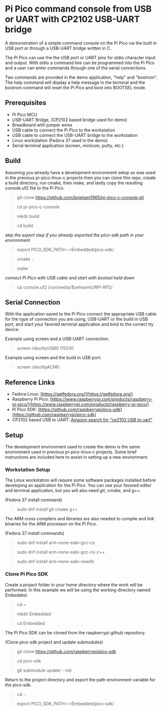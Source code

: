 # Pi Pico command console from USB or UART with CP2102 USB-UART bridge

A demonstration of a simple command console on the Pi Pico via the built in 
USB port or through a USB-UART bridge written in C.

The Pi Pico can use the the USB port or UART pins for stdio character input 
and output. With stdio a command line can be programmed into the Pi Pico 
and a user can enter commands through one of the serial connections.

Two commands are provided in the demo application, "help" and "bootrom".
The help command will display a help message in the terminal and the 
bootrom command will reset the Pi Pico and boot into BOOTSEL mode.


## Prerequisites

- Pi Pico MCU
- USB-UART Bridge, (CP2102 based bridge used for demo)
- Breadboard with jumper wires
- USB cable to connect the Pi Pico to the workstation
- USB cable to connect the USB-UART bridge to the workstation
- Linux workstation (Fedora 37 used in the demo)
- Serial terminal application (screen, minicom, putty, etc.)


## Build

Assuming you already have a development environment setup as was used in the
previous pi-pico-linux-c projects then you can clone this repo, create a build 
directory, run cmake, then make, and lastly copy the resulting console.uf2 
file to the Pi Pico.

> git clone https://github.com/bnielsen1965/pi-pico-c-console.git

> cd pi-pico-c-console

> mkdir build

> cd build

*skip the export step if you already exported the pico-sdk path in your environment*
> export PICO_SDK_PATH=~/Embedded/pico-sdk/

> cmake ..

> make

*connect Pi Pico with USB cable and start with bootsel held down*
> cp console.uf2 /run/media/$(whoami)/RPI-RP2/


## Serial Connection

With the application saved to the Pi Pico connect the appropriate USB cable for 
the type of connection you are using, USB-UART or the build in USB port, and 
start your favored terminal application and bind to the correct tty device.

Example using screen and a USB-UART connection:

> screen /dev/ttyUSB0 115200

Example using screen and the build in USB port:

> screen /dev/ttyACM0


## Reference Links

- Fedora Linux: [https://getfedora.org/](https://getfedora.org/)
- Raspberry Pi Pico: [https://www.raspberrypi.com/products/raspberry-pi-pico/](https://www.raspberrypi.com/products/raspberry-pi-pico/)
- Pi Pico SDK: [https://github.com/raspberrypi/pico-sdk](https://github.com/raspberrypi/pico-sdk)
- CP2102 based USB to UART: [Amazon search for "cp2102 USB to uart"](https://www.amazon.com/s?k=cp2102+USB+to+uart)


## Setup

The development environment used to create the demo is the same environment 
used in previous pi-pico-linux-c projects. Some brief instructions are 
included here to assist in setting up a new environment.


### Workstation Setup

The Linux workstation will require some software packages installed
before developing an application for the Pi Pico. You can use your
favored editor and terminal application, but you will also need *git*, *cmake*, and *g++*.

(Fedora 37 install command)

> sudo dnf install git cmake g++

The ARM cross compilers and libraries are also needed to compile 
and link binaries for the ARM processor on the Pi Pico.

(Fedora 37 install commands)

> sudo dnf install arm-none-eabi-gcc-cs

> sudo dnf install arm-none-eabi-gcc-cs-c++

> sudo dnf install arm-none-eabi-newlib


### Clone Pi Pico SDK

Create a project folder in your home directory where the work will be performed.
In this example we will be using the working directory named *Embedded*.

> cd ~

> mkdir Embedded

> cd Embedded

The Pi Pico SDK can be cloned from the raspberrypi github
repository.

(Clone pico-sdk project and update submodules)

> git clone https://github.com/raspberrypi/pico-sdk

> cd pico-sdk

> git submodule update --init

Return to the project directory and export the path 
environment variable for the pico-sdk.

> cd ..

> export PICO_SDK_PATH=~/Embedded/pico-sdk/